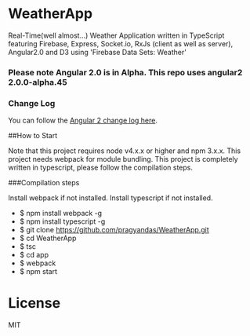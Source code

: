 # WeatherApp

Real-Time(well almost...) Weather Application written in TypeScript featuring Firebase, Express, Socket.io, RxJs (client as well as server), Angular2.0 and D3 using 'Firebase Data Sets: Weather'

### Please note Angular 2.0 is in Alpha. This repo uses angular2 2.0.0-alpha.45

### Change Log

You can follow the [Angular 2 change log here](https://github.com/angular/angular/blob/master/CHANGELOG.md).

##How to Start

Note that this project requires node v4.x.x or higher and npm 3.x.x.
This project needs webpack for module bundling.
This project is completely written in typescript, please follow the compilation steps.

###Compilation steps

Install webpack if not installed.
Install typescript if not installed.

* $ npm install webpack -g 
* $ npm install typescript -g
* $ git clone https://github.com/pragyandas/WeatherApp.git
* $ cd WeatherApp
* $ tsc
* $ cd app
* $ webpack
* $ npm start

# License

MIT
